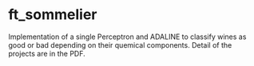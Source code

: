 # ft_sommelier
Implementation of a single Perceptron and ADALINE to classify wines as good or bad depending on their quemical components.
Detail of the projects are in the PDF.
